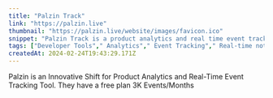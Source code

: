 ```yaml
---
title: "Palzin Track"
link: "https://palzin.live"
thumbnail: "https://palzin.live/website/images/favicon.ico"
snippet: "Palzin Track is a product analytics and real time event tracking tool. Get User Journey, Insights, Activation, Acquisition, metrics, and more."
tags: ["Developer Tools"," Analytics"," Event Tracking"," Real-time notification"]
createdAt: 2024-02-24T19:43:29.171Z
---
```

Palzin is an Innovative Shift for Product Analytics and Real-Time Event Tracking Tool. They have a free plan 3K Events/Months
